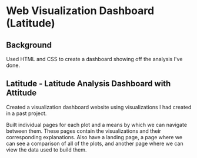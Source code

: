 # Web Visualization Dashboard (Latitude)

## Background

Used HTML and CSS to create a dashboard showing off the analysis I've done.

## Latitude - Latitude Analysis Dashboard with Attitude

Created a visualization dashboard website using visualizations I had created in a past project. 

Built individual pages for each plot and a means by which we can navigate between them. These pages contain the visualizations and their corresponding explanations. Also have a landing page, a page where we can see a comparison of all of the plots, and another page where we can view the data used to build them.
